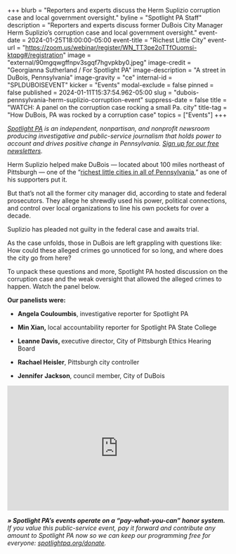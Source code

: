 +++
blurb = "Reporters and experts discuss the Herm Suplizio corruption case and local government oversight."
byline = "Spotlight PA Staff"
description = "Reporters and experts discuss former DuBois City Manager Herm Suplizio’s corruption case and local government oversight."
event-date = 2024-01-25T18:00:00-05:00
event-title = "Richest Little City"
event-url = "https://zoom.us/webinar/register/WN_TT3pe2oTTfOuomsi-ktqpg#/registration"
image = "external/90mgqwgffnpv3sgqf7hgvpkby0.jpeg"
image-credit = "Georgianna Sutherland / For Spotlight PA"
image-description = "A street in DuBois, Pennsylvania"
image-gravity = "ce"
internal-id = "SPLDUBOISEVENT"
kicker = "Events"
modal-exclude = false
pinned = false
published = 2024-01-11T15:37:54.962-05:00
slug = "dubois-pennsylvania-herm-suplizio-corruption-event"
suppress-date = false
title = "WATCH: A panel on the corruption case rocking a small Pa. city"
title-tag = "How DuBois, PA was rocked by a corruption case"
topics = ["Events"]
+++

<a href="https://www.spotlightpa.org/"><em>Spotlight PA</em></a><em> is an independent, nonpartisan, and nonprofit newsroom producing investigative and public-service journalism that holds power to account and drives positive change in Pennsylvania. </em><a href="https://www.spotlightpa.org/newsletters"><em>Sign up for our free newsletters</em></a><em>.</em>

Herm Suplizio helped make DuBois — located about 100 miles northeast of Pittsburgh — one of the “<a href="https://www.spotlightpa.org/series/richest-little-city/">richest little cities in all of Pennsylvania</a>,” as one of his supporters put it.

But that’s not all the former city manager did, according to state and federal prosecutors. They allege he shrewdly used his power, political connections, and control over local organizations to line his own pockets for over a decade.

Suplizio has pleaded not guilty in the federal case and awaits trial.

As the case unfolds, those in DuBois are left grappling with questions like: How could these alleged crimes go unnoticed for so long, and where does the city go from here?

To unpack these questions and more, Spotlight PA hosted discussion on the corruption case and the weak oversight that allowed the alleged crimes to happen. Watch the panel below.

<strong>Our panelists were:</strong>

- <strong>Angela Couloumbis</strong>, investigative reporter for Spotlight PA

- <strong>Min Xian,</strong> local accountability reporter for Spotlight PA State College

- <strong>Leanne Davis, </strong>executive director, City of Pittsburgh Ethics Hearing Board

- <strong>Rachael Heisler</strong>, Pittsburgh city controller

- <strong>Jennifer</strong> <strong>Jackson</strong>, council member, City of DuBois

<div style="padding:56.25% 0 0 0;position:relative;"><iframe src="https://player.vimeo.com/video/906792662?badge=0&amp;autopause=0&amp;player_id=0&amp;app_id=58479" frameborder="0" allow="autoplay; fullscreen; picture-in-picture" style="position:absolute;top:0;left:0;width:100%;height:100%;" title="RICHEST LITTLE CITY"></iframe></div><script src="https://player.vimeo.com/api/player.js"></script>

<strong><em>» Spotlight PA’s events operate on a “pay-what-you-can” honor system.</em></strong><em> If you value this public-service event, pay it forward and contribute any amount to Spotlight PA now so we can keep our programming free for everyone: </em><a href="http://spotlightpa.org/donate"><em>spotlightpa.org/donate</em></a><em>.</em>

